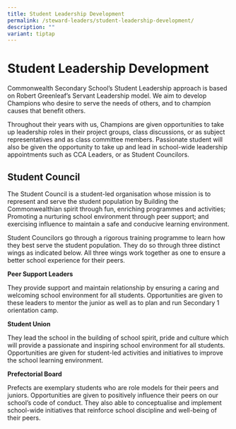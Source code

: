 ```yaml
---
title: Student Leadership Development
permalink: /steward-leaders/student-leadership-development/
description: ""
variant: tiptap
---
```

Student Leadership Development
==============================

Commonwealth Secondary School’s Student Leadership approach is based on Robert Greenleaf’s Servant Leadership model. We aim to develop Champions who desire to serve the needs of others, and to champion causes that benefit others.   

  

Throughout their years with us, Champions are given opportunities to take up leadership roles in their project groups, class discussions, or as subject representatives and as class committee members. Passionate student will also be given the opportunity to take up and lead in school-wide leadership appointments such as CCA Leaders, or as Student Councilors.  

Student Council
---------------

The Student Council is a student-led organisation whose mission is to represent and serve the student population by Building the Commonwealthian spirit through fun, enriching programmes and activities; Promoting a nurturing school environment through peer support; and exercising influence to maintain a safe and conducive learning environment.  

  

Student Councilors go through a rigorous training programme to learn how they best serve the student population. They do so through three distinct wings as indicated below. All three wings work together as one to ensure a better school experience for their peers.   

**Peer Support Leaders**

  

They provide support and maintain relationship by ensuring a caring and welcoming school environment for all students. Opportunities are given to these leaders to mentor the junior as well as to plan and run Secondary 1 orientation camp.  

**Student Union**

They lead the school in the building of school spirit, pride and culture which will provide a passionate and inspiring school environment for all students. Opportunities are given for student-led activities and initiatives to improve the school learning environment. 

**Prefectorial Board**

Prefects are exemplary students who are role models for their peers and juniors. Opportunities are given to positively influence their peers on our school’s code of conduct. They also able to conceptualise and implement school-wide initiatives that reinforce school discipline and well-being of their peers.